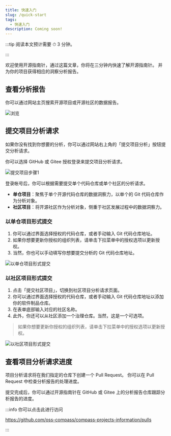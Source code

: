 ```yaml
---
title: 快速入门
slug: /quick-start
tags:
  - 快速入门
description: Coming soon!
---
```


:::tip 阅读本文预计需要 ⏱ 3 分钟。

:::

欢迎使用开源指南针，通过这篇文章，你将在三分钟内快速了解开源指南针。 并为你的项目获得相应的洞察分析报告。

## 查看分析报告

你可以通过网站主页搜索开源项目或开源社区的数据报告。

![浏览](./media/explore.jpg)

## 提交项目分析请求

如果你没有找到你想要的分析，你可以通过网站右上角的「提交项目分析」按钮提交分析请求。

你可以选择 GitHub 或 Gitee 授权登录来提交项目分析请求。

![提交项目步骤1](./media/submit-project-step-1.gif)

登录帐号后，你可以根据需要提交单个代码仓库或单个社区的分析请求。

* **单仓项目**：聚焦于单个开源代码仓库的数据洞察力，以单个的 Git 代码仓库作为分析对象。
* **社区项目**：将开源社区作为分析对象，侧重于社区发展过程中的数据洞察力。

### 以单仓项目形式提交

1. 你可以通过界面选择授权的代码仓库，或者手动输入 Git 代码仓库地址。
2. 如果你想要更新你授权的组织列表，请单击下拉菜单中的授权选项以更新授权。
3. 当然，你也可以手动填写你想要提交分析的 Git 代码仓库地址。

![以单仓项目形式提交](./media/submit-as-single-repository.gif)

### 以社区项目形式提交

1. 点击「提交社区项目」，切换到社区项目分析请求页面。
2. 你可以通过界面选择授权的代码仓库，或者手动输入 Git 代码仓库地址以添加你的软件制品仓库。
3. 在表单底部输入对应的社区名称。
4. 此外，你还可以从社区添加一个治理仓库。当然，这是一个可选项。

> 如果你想要更新你授权的组织列表，请单击下拉菜单中的授权选项以更新授权。

![以社区项目形式提交](./media/submit-as-community.gif)

## 查看项目分析请求进度

项目分析请求将在我们指定的仓库下创建一个 Pull Request。 你可以在 Pull Request 中检查分析报告的处理进度。

提交完成后，你可以通过开源指南针在 GitHub 或 Gitee 上的分析报告仓库跟踪分析报告的进度。

:::info 你可以点击此进行访问

<https://github.com/oss-compass/compass-projects-information/pulls>

:::
